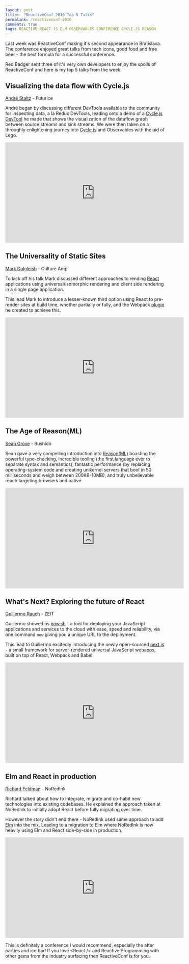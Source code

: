 ```yaml
---
layout: post
title:  "ReactiveConf 2016 Top 5 Talks"
permalink: /reactiveconf-2016
comments: true
tags: REACTIVE REACT JS ELM OBSERVABLES CONFERENCE CYCLE.JS REASON
---
```


Last week was ReactiveConf making it's second appearance in Bratislava. The conference enjoyed great talks from tech icons, good food and free beer - the best formula for a successful conference.

Red Badger sent three of it's very own developers to enjoy the spoils of ReactiveConf and here is my top 5 talks from the week.

<!--excerpt_separator-->

## Visualizing the data flow with Cycle.js

[André Staltz](https://twitter.com/andrestaltz) - Futurice

André began by discussing different DevTools available to the community for inspecting data, a là Redux DevTools, leading onto a demo of a [Cycle.js DevTool](https://github.com/cyclejs/cyclejs/tree/master/devtool) he made that shows the visualization of the dataflow graph between source streams and sink streams. We were then taken on a throughly enlightening journey into [Cycle.js](https://cycle.js.org/) and Observables with the aid of Lego.

<iframe width="560" height="315" src="https://www.youtube-nocookie.com/embed/1Urj4TZ5BLI?rel=0&start=10073" frameborder="0" allowfullscreen></iframe>

## The Universality of Static Sites

[Mark Dalgleish](https://twitter.com/markdalgleish) - Culture Amp

To kick off his talk Mark discussed different approaches to rending [React](https://facebook.github.io/react/) applications using universal/isomorphic rendering and client side rendering in a single page application.

This lead Mark to introduce a lesser-known third option using React to pre-render sites at build time, whether partially or fully, and the Webpack [plugin](https://github.com/markdalgleish/static-site-generator-webpack-plugin) he created to achieve this.

<iframe width="560" height="315" src="https://www.youtube-nocookie.com/embed/1Urj4TZ5BLI?rel=0&start=8075" frameborder="0" allowfullscreen></iframe>

## The Age of Reason(ML)

[Sean Grove](https://twitter.com/sgrove) - Bushido

Sean gave a very compelling introduction into [Reason(ML)](https://facebook.github.io/reason/) boasting the powerful type-checking, incredible tooling (the first language ever to separate syntax and semantics), fantastic performance (by replacing operating-system code and creating unikernel servers that boot in 50 milliseconds and weigh between 200KB-10MB), and truly unbelievable reach targeting browsers and native.

<iframe width="560" height="315" src="https://www.youtube-nocookie.com/embed/N9RbcP4iY90?rel=0&start=7444" frameborder="0" allowfullscreen></iframe>

## What's Next? Exploring the future of React

[Guillermo Rauch](https://twitter.com/rauchg) - ZEIT

Guillermo showed us [now.sh](https://zeit.co/now/) - a tool for deploying your JavaScript applications and services to the cloud with ease, speed and reliability, via one command `now` giving you a unique URL to the deployment.

This lead to Guillermo excitedly introducing the newly open-sourced [next.js](https://zeit.co/blog/next) - a small framework for server-rendered universal JavaScript webapps, built on top of React, Webpack and Babel.

<iframe width="560" height="315" src="https://www.youtube-nocookie.com/embed/N9RbcP4iY90?rel=0&start=11219" frameborder="0" allowfullscreen></iframe>

## Elm and React in production

[Richard Feldman](https://twitter.com/rtfeldman) - NoRedInk

Richard talked about how to integrate, migrate and co-habit new technologies into existing codebases. He explained the approach taken at NoRedInk to initially adopt React before fully migrating over time.

However the story didn't end there - NoRedInk used same approach to add [Elm](http://elm-lang.org/) into the mix. Leading to a migration to Elm where NoRedInk is now heavily using Elm and React side-by-side in production.

<iframe width="560" height="315" src="https://www.youtube-nocookie.com/embed/N9RbcP4iY90?rel=0&start=30633" frameborder="0" allowfullscreen></iframe>

This is definitely a conference I would recommend, especially the after parties and ice bar! If you love \<React /> and Reactive Programming with other gems from the industry surfacing then ReactiveConf is for you.
